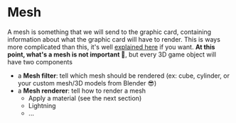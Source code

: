 # Mesh

A mesh is something that we will send to the graphic card, containing information about what the graphic card will have to render. This is ways more complicated than this, it's well [explained here](https://ahbejarano.gitbook.io/lwjglgamedev/chapter4) if you want. **At this point, what's a mesh is not important 🧐**, but every 3D game object will have two components

* a **Mesh filter**: tell which mesh should be rendered (ex: cube, cylinder, or your custom mesh/3D models from Blender 😎)
* a **Mesh renderer**: tell how to render a mesh
    * Apply a material (see the next section)
    * Lightning
    * ...